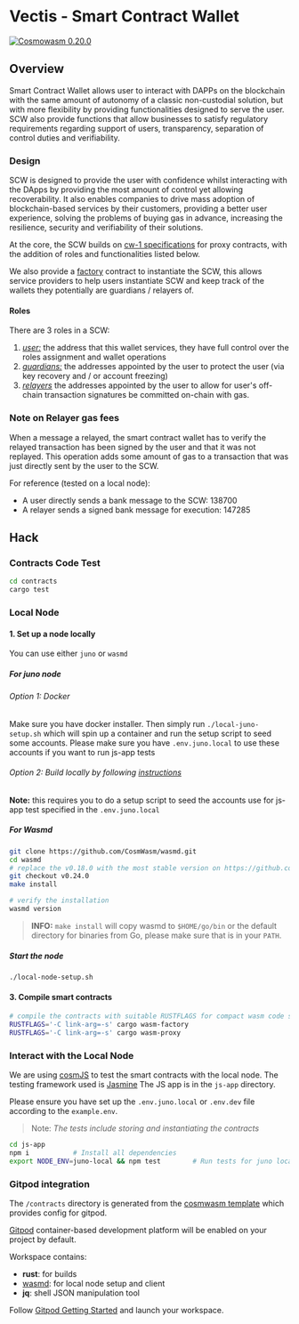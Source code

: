 # Vectis - Smart Contract Wallet

[![Cosmowasm 0.20.0](https://img.shields.io/badge/CosmWasm-0.20.0-green)](https://github.com/CosmWasm/wasmd/releases)

## Overview

Smart Contract Wallet allows user to interact with DAPPs on the blockchain with the same amount of autonomy of a classic non-custodial solution, but with more flexibility by providing functionalities designed to serve the user.
SCW also provide functions that allow businesses to satisfy regulatory requirements regarding support of users, transparency, separation of control duties and verifiability.

### Design

SCW is designed to provide the user with confidence whilst interacting with the DApps by providing the most amount of control yet allowing recoverability.
It also enables companies to drive mass adoption of blockchain-based services by their customers, providing a better user experience, solving the problems of buying gas in advance, increasing the resilience, security and verifiability of their solutions.

At the core, the SCW builds on [cw-1 specifications](https://github.com/CosmWasm/cw-plus/blob/main/packages/cw1/README.md) for proxy contracts, with the addition of roles and functionalities listed below.

We also provide a [factory](/contracts/factory/src/contract.rs) contract to instantiate the SCW,
this allows service providers to help users instantiate SCW and keep track of the wallets they potentially are guardians / relayers of.

[cw-1 specifications]: (https://crates.io/crates/cw1)

#### Roles

There are 3 roles in a SCW:

1. [_user:_](/contracts/README.md#User) the address that this wallet services, they have full control over the roles assignment and wallet operations
1. [_guardians:_](/contracts/README.md#Guardians) the addresses appointed by the user to protect the user (via key recovery and / or account freezing)
1. [_relayers_](/contracts/README.md#Relayers) the addresses appointed by the user to allow for user's off-chain transaction signatures be committed on-chain with gas.

### Note on Relayer gas fees

When a message a relayed, the smart contract wallet has to verify the relayed transaction has been signed by the user and that it was not replayed.
This operation adds some amount of gas to a transaction that was just directly sent by the user to the SCW.

For reference (tested on a local node):

- A user directly sends a bank message to the SCW: 138700
- A relayer sends a signed bank message for execution: 147285

## Hack

### Contracts Code Test

```sh
cd contracts
cargo test
```

### Local Node

#### 1. Set up a node locally

You can use either `juno` or `wasmd`

##### For juno node

###### Option 1: Docker

Make sure you have docker installer.
Then simply run `./local-juno-setup.sh` which will spin up a container and run the setup script to seed some accounts.
Please make sure you have `.env.juno.local` to use these accounts if you want to run js-app tests

###### Option 2: Build locally by following [instructions](https://docs.junonetwork.io/smart-contracts-and-junod-development/installation)

**Note:** this requires you to do a setup script to seed the accounts use for js-app test specified in the `.env.juno.local`

##### For Wasmd

```sh
git clone https://github.com/CosmWasm/wasmd.git
cd wasmd
# replace the v0.18.0 with the most stable version on https://github.com/CosmWasm/wasmd/releases
git checkout v0.24.0
make install

# verify the installation
wasmd version
```

> **INFO:** `make install` will copy wasmd to `$HOME/go/bin` or the default directory for binaries from Go,
> please make sure that is in your `PATH`.

##### Start the node

```sh
./local-node-setup.sh
```

#### 3. Compile smart contracts

```sh
# compile the contracts with suitable RUSTFLAGS for compact wasm code size
RUSTFLAGS='-C link-arg=-s' cargo wasm-factory
RUSTFLAGS='-C link-arg=-s' cargo wasm-proxy
```

### Interact with the Local Node

We are using [cosmJS](https://github.com/cosmos/cosmjs) to test the smart contracts with the local node.
The testing framework used is [Jasmine](https://jasmine.github.io/)
The JS app is in the `js-app` directory.

Please ensure you have set up the `.env.juno.local` or `.env.dev` file according to the `example.env`.

> Note: _The tests include storing and instantiating the contracts_

```sh
cd js-app
npm i           # Install all dependencies
export NODE_ENV=juno-local && npm test        # Run tests for juno local or use "dev"
```

### Gitpod integration

The `/contracts` directory is generated from the [cosmwasm template](https://github.com/CosmWasm/cw-template) which provides config for gitpod.

[Gitpod](https://www.gitpod.io/) container-based development platform will be enabled on your project by default.

Workspace contains:

- **rust**: for builds
- [wasmd](https://github.com/CosmWasm/wasmd): for local node setup and client
- **jq**: shell JSON manipulation tool

Follow [Gitpod Getting Started](https://www.gitpod.io/docs/getting-started) and launch your workspace.
